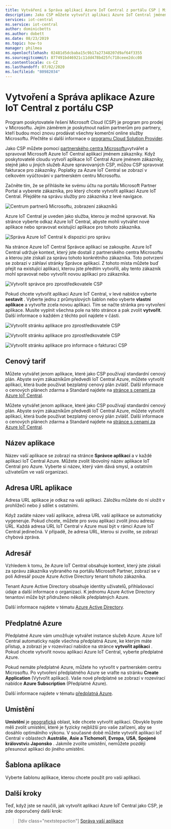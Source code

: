```yaml
---
title: Vytváření a Správa aplikací Azure IoT Central z portálu CSP | Microsoft Docs
description: Jako CSP můžete vytvořit aplikaci Azure IoT Central jménem svého zákazníka.
services: iot-central
ms.service: iot-central
author: dominicbetts
ms.author: dobett
ms.date: 08/23/2019
ms.topic: how-to
manager: philmea
ms.openlocfilehash: 02481d5dcbaba15c9b17a27348207d9af64f3355
ms.sourcegitcommit: 877491bd46921c11dd478bd25fc718ceee2dcc08
ms.contentlocale: cs-CZ
ms.lasthandoff: 07/02/2020
ms.locfileid: "80982034"
---
```

# <a name="create-and-manage-an-azure-iot-central-application-from-the-csp-portal"></a>Vytvoření a Správa aplikace Azure IoT Central z portálu CSP

Program poskytovatele řešení Microsoft Cloud (CSP) je program pro prodej v Microsoftu. Jejím záměrem je poskytnout našim partnerům pro partnery, kteří budou moci znovu prodávat všechny komerční online služby Microsoftu. Přečtěte si další informace o [programu Cloud Solution Provider](https://partner.microsoft.com/cloud-solution-provider).

Jako CSP můžete pomocí [partnerského centra Microsoftu](https://partnercenter.microsoft.com/partner/home)vytvářet a spravovat Microsoft Azure IoT Central aplikací jménem zákazníky. Když poskytovatelé cloudu vytvoří aplikace IoT Central Azure jménem zákazníky, stejně jako u jiných služeb Azure spravovaných CSP, můžou CSP spravovat fakturace pro zákazníky. Poplatky za Azure IoT Central se zobrazí v celkovém vyúčtování v partnerském centru Microsoftu.

Začněte tím, že se přihlásíte ke svému účtu na portálu Microsoft Partner Portal a vyberete zákazníka, pro který chcete vytvořit aplikaci Azure IoT Central. Přejděte na správu služby pro zákazníka z levé navigace.

![Centrum partnerů Microsoftu, zobrazení zákazníků](media/howto-create-and-manage-applications-csp/image1.png)

Azure IoT Central je uveden jako služba, kterou je možné spravovat. Na stránce vyberte odkaz Azure IoT Central, abyste mohli vytvářet nové aplikace nebo spravovat existující aplikace pro tohoto zákazníka.

![Správa Azure IoT Central k dispozici pro správu](media/howto-create-and-manage-applications-csp/image2.png)

Na stránce Azure IoT Central Správce aplikací se zakoupíte. Azure IoT Central udržuje kontext, který jste dostali z partnerského centra Microsoftu a kterou jste získali za správu tohoto konkrétního zákazníka. Toto potvrzení se zobrazí v záhlaví stránky Správce aplikací. Z tohoto místa můžete buď přejít na existující aplikaci, kterou jste předtím vytvořili, aby tento zákazník mohl spravovat nebo vytvořit novou aplikaci pro zákazníka.

![Vytvořit správce pro zprostředkovatele CSP](media/howto-create-and-manage-applications-csp/image3.png)

Pokud chcete vytvořit aplikaci Azure IoT Central, v levé nabídce vyberte **sestavit** . Vyberte jednu z průmyslových šablon nebo vyberte **vlastní aplikace** a vytvořte zcela novou aplikaci. Tím se načte stránka pro vytvoření aplikace. Musíte vyplnit všechna pole na této stránce a pak zvolit **vytvořit**. Další informace o každém z těchto polí najdete v části.

![Vytvořit stránku aplikace pro zprostředkovatele CSP](media/howto-create-and-manage-applications-csp/image4.png)

![Vytvořit stránku aplikace pro zprostředkovatele CSP](media/howto-create-and-manage-applications-csp/image4-1.png)

![Vytvořit stránku aplikace pro informace o fakturaci CSP](media/howto-create-and-manage-applications-csp/image4-2.png)

## <a name="pricing-plan"></a>Cenový tarif

Můžete vytvářet jenom aplikace, které jako CSP používají standardní cenový plán. Abyste svým zákazníkům předvedli IoT Central Azure, můžete vytvořit aplikaci, která bude používat bezplatný cenový plán zvlášť. Další informace o cenových plánech zdarma a Standard najdete na [stránce s cenami za Azure IoT Central](https://azure.microsoft.com/pricing/details/iot-central/).

Můžete vytvářet jenom aplikace, které jako CSP používají standardní cenový plán. Abyste svým zákazníkům předvedli IoT Central Azure, můžete vytvořit aplikaci, která bude používat bezplatný cenový plán zvlášť. Další informace o cenových plánech zdarma a Standard najdete na [stránce s cenami za Azure IoT Central](https://azure.microsoft.com/pricing/details/iot-central/).

## <a name="application-name"></a>Název aplikace

Název vaší aplikace se zobrazí na stránce **Správce aplikací** a v každé aplikaci IoT Central Azure. Můžete zvolit libovolný název aplikace IoT Central pro Azure. Vyberte si název, který vám dává smysl, a ostatním uživatelům ve vaší organizaci.

## <a name="application-url"></a>Adresa URL aplikace

Adresa URL aplikace je odkaz na vaši aplikaci. Záložku můžete do ní uložit v prohlížeči nebo ji sdílet s ostatními.

Když zadáte název vaší aplikace, adresa URL vaší aplikace se automaticky vygeneruje. Pokud chcete, můžete pro svou aplikaci zvolit jinou adresu URL. Každá adresa URL IoT Central v Azure musí být v rámci Azure IoT Central jedinečná. V případě, že adresa URL, kterou si zvolíte, se zobrazí chybová zpráva.

## <a name="directory"></a>Adresář

Vzhledem k tomu, že Azure IoT Central obsahuje kontext, který jste získali za správu zákazníka vybraného na portálu Microsoft Partner, zobrazí se v poli Adresář pouze Azure Active Directory tenant tohoto zákazníka. 

Tenant Azure Active Directory obsahuje identity uživatelů, přihlašovací údaje a další informace o organizaci. K jednomu Azure Active Directory tenantovi může být přidruženo několik předplatných Azure.

Další informace najdete v tématu [Azure Active Directory](https://docs.microsoft.com/azure/active-directory/).

## <a name="azure-subscription"></a>Předplatné Azure

Předplatné Azure vám umožňuje vytvářet instance služeb Azure. Azure IoT Central automaticky najde všechna předplatná Azure, ke kterým máte přístup, a zobrazí je v rozevírací nabídce na stránce **vytvořit aplikaci** . Pokud chcete vytvořit novou aplikaci Azure IoT Central, vyberte předplatné Azure.

Pokud nemáte předplatné Azure, můžete ho vytvořit v partnerském centru Microsoftu. Po vytvoření předplatného Azure se vraťte na stránku **Create Application** (Vytvořit aplikaci). Vaše nové předplatné se zobrazí v rozevírací nabídce **Azure Subscription** (Předplatné Azure).

Další informace najdete v tématu [předplatná Azure](https://docs.microsoft.com/azure/guides/developer/azure-developer-guide#understanding-accounts-subscriptions-and-billing).

## <a name="location"></a>Umístění

**Umístění** je [geografická](https://azure.microsoft.com/global-infrastructure/geographies/) oblast, kde chcete vytvořit aplikaci. Obvykle byste měli zvolit umístění, které je fyzicky nejbližší pro vaše zařízení, aby se dosáhlo optimálního výkonu. V současné době můžete vytvořit aplikaci IoT Central v oblastech **Austrálie**, **Asie a Tichomoří**, **Evropa**, **USA**, **Spojené království**a **Japonsko** . Jakmile zvolíte umístění, nemůžete později přesunout aplikaci do jiného umístění.

## <a name="application-template"></a>Šablona aplikace

Vyberte šablonu aplikace, kterou chcete použít pro vaši aplikaci.

## <a name="next-steps"></a>Další kroky

Teď, když jste se naučili, jak vytvořit aplikaci Azure IoT Central jako CSP, je zde doporučený další krok:

> [!div class="nextstepaction"]
> [Správa vaší aplikace](howto-administer.md)
